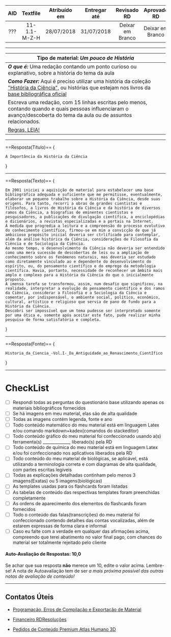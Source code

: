 |AID|Textfile|Atribuído em|Entregar até|Revisado RD|Aprovado RD|
|:-:|:-:|:-:|:-:|:-:|:-:|
|???|11-1.1-M-Z-H|28/07/2018|31/07/2018|Deixar em Branco|Deixar em Branco|
----

| Tipo de material: *Um pouco de História*                     |
| ------------------------------------------------------------ |
| ***O que é:*** Uma redação contando um ponto curioso ou explanativo, sobre a história do tema da aula |
| ***Como Fazer:*** Aqui é preciso utilizar uma história da coleção ["História da Ciência",](https://drive.google.com/open?id=1xgkeJ5f3BzDFNsehQxzxo-8wxYj8Y56n) ou histórias que estejam nos livros da [base bibliográfica oficial](https://drive.google.com/open?id=1aOcKJe0X3hSxrmmIlXGZa3BNkWQ72e1o) |
| Escreva uma redação, com 15 linhas escritas pelo menos, contando quando e quais pessoas influenciaram o avanço/descoberta do tema da aula ou de assuntos relacionados. |
| [Regras, LEIA!](https://home.rdresolucoes.com/perguntasqb.html#regras-para-um-pouco-de-historia) |

---
==Resposta(Título)==
{

```
A Importância da História da Ciência
```

}

---
==Resposta(Texto)==
{

```
Em 2001 iniciei a aquisição de material para estabelecer uma base bibliográfica adequada e suficiente que me permitisse, eventualmente, elaborar um pequeno trabalho sobre a História da Ciência, desde suas origens. Para tanto, recorri a obras de grandes cientistas e filósofos, a livros de História da Ciência e da história de diversos ramos da Ciência, a biografias de eminentes cientistas e pesquisadores, a publicações de divulgação científica, a enciclopédias e dicionários, a revistas especializadas e a portais na Internet.
À medida que progredia a leitura e a compreensão do processo evolutivo do conhecimento científico, firmou-se em mim a convicção de que já ambicioso propósito inicial deveria ser ctrlificado para contemplar, além da análise histórica da Ciência, considerações de Filosofia da Ciência e de Sociologia da Ciência.
Ao mesmo tempo, o desenvolvimento da Ciência não deveria ser entendido como uma mera sucessão de descobertas de leis ou a ampliação de conhecimento sobre os fenômenos naturais, mas deveria ser estudado como diretamente vinculado ao e dependente do desenvolvimento do espírito, ou, do pensamento científico e do emprego da metodologia científica. Havia, portanto, necessidade de reconhecer um âmbito mais amplo e complexo para a História da Ciência do que o inicialmente proposto.
A imensa tarefa se transformou, assim, num desafio que significou, na realidade, interpretar a evolução do pensamento científico e dos ramos da Ciência, considerar a Filosofia e a Sociologia da Ciência e comentar, por indispensável, o ambiente social, político, econômico, cultural, artístico e religioso que servia de pano de fundo para a História da Ciência.
Descobri ser impossível que um tema pudesse ser interpretado somente por uma ótica e, somente após aceitar este fato, pude realizar minha pesquisa de forma satisfatória e completa.
```

}

---
==Resposta(Fonte)==
{
```
Historia_da_Ciencia_-Vol.I-_Da_Antiguidade_ao_Renascimento_CientIfico
```

}

---
# CheckList
 - [ ] Respondi todas as perguntas do questionário base utilizando apenas os materiais bibliográficos fornecidos
 - [ ] Se há imagens em meu material, elas são de alta qualidade
 - [ ] Todas as imagens contém legenda, fonte e ano
 - [ ] Todo conteúdo matemático do meu material está em linguagem Latex e/ou comando markdown+kadex(comandos do stackeditor)
 - [ ] Todo conteúdo gráfico do meu material foi confeccionado usando a(s) ferramenta(s) _____________, liberado(s) pela RD
 - [ ] Todo conteúdo de química do meu material está em linguagem Latex e/ou foi confeccionado nos aplicativos liberados pela RD
 - [ ] Todo conteúdo do meu material de biológicas, se aplicável, está utilizando a terminologia correta e com diagramas de alta qualidade, com partes escritas legíveis
 - [ ] Todas as explicações detalhadas continham pelo menos 3 imagens(Exatas) ou 5 imagens(biológicas)
 - [ ] As templates usadas para os flashcards foram listadas
 - [ ] As tabelas de conteúdo das respectivas templates foram preenchidas completamente
 - [ ] As ordens de aparecimento dos elementos do flashcards foram fornecidos
 - [ ] Todo o conteúdo das falas(transcrições) do meu material foi confeccionado contendo detalhes das contas vocalizadas, além de estarem expressas de forma clara e informal
 - [ ] Caso eu falte com a verdade em qualquer das afirmações acima, compreendo que terei abatimento no valor final pago, com chances do material ser totalmente rejeitado pelo cliente

#### Auto-Avaliação de Respostas: 10,0
Se achar que sua resposta **não** merece um 10, edite o valor acima. Lembre-se! A nota de Autoavaliação tem de ser _a mais próxima possível das outras notas de avaliação de conteúdo!_

---
## Contatos Úteis
* [Programação, Erros de Compilação e Exportação de Material](mailto:HelpDeskTI@rdresolucoes.com)

* [Financeiro RDResoluções](mailto:financeiro@rdresolucoes.com)

* [Pedidos de Conteúdo Premium Atlas Humano 3D](mailto:imagens@rdresolucoes.com)
